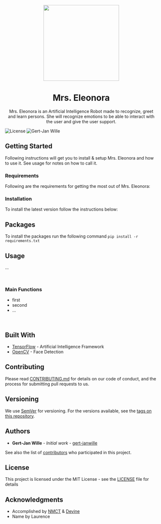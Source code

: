 <div align="center">
  <a href="https://github.com/gert-janwille/Eleonora">
    <img width="250" heigth="250" src="https://raw.github.com/gert-janwille/Eleonora/master/docs/assets/eleonora-official.png">
  </a>
  <br/>
  <h1>Mrs. Eleonora</h1>
  <p>
    Mrs. Eleonora is an Artificial Intelligence Robot made to recognize, greet and learn persons. She will recognize emotions to be able to interact with the user and give the user support.
</div>


![License](https://img.shields.io/badge/license-MIT-blue.svg)
![Gert-Jan Wille](https://img.shields.io/badge/Author-gert--janwille-blue.svg)



## Getting Started

Following instructions will get you to install & setup Mrs. Eleonora and how to use it. See usage for notes on how to call it.

### Requirements

Following are the requirements for getting the most out of Mrs. Eleonora:

### Installation

To install the latest version follow the instructions below:

## Packages
To install the packages run the following command
`pip install -r requirements.txt`

## Usage

...


<br/>

### Main Functions
* first
* second 
* ...

<br/>

## Built With

* [TensorFlow](https://www.tensorflow.org/) - Artificial Intelligence Framework
* [OpenCV](https://opencv.org/) - Face Detection

## Contributing

Please read [CONTRIBUTING.md](CONTRIBUTING.md) for details on our code of conduct, and the process for submitting pull requests to us.

## Versioning

We use [SemVer](http://semver.org/) for versioning. For the versions available, see the [tags on this repository](https://github.com/gert-janwille/Eleonora/tags).

## Authors

* **Gert-Jan Wille** - *Initial work* - [gert-janwille](https://github.com/gert-janwille)

See also the list of [contributors](https://github.com/gert-janwille/Eleonora/contributors) who participated in this project.

## License

This project is licensed under the MIT License - see the [LICENSE](LICENSE) file for details

## Acknowledgments

* Accomplished by [NMCT](http://www.howest.be/Default.aspx?target=pih&lan=nl&item=71&gclid=EAIaIQobChMI29Cbq9-41wIVA2wbCh20MwlUEAAYASAAEgIwYPD_BwE) & [Devine](http://www.howest.be/Default.aspx?target=pih&lan=nl&item=1094)
* Name by Laurence
